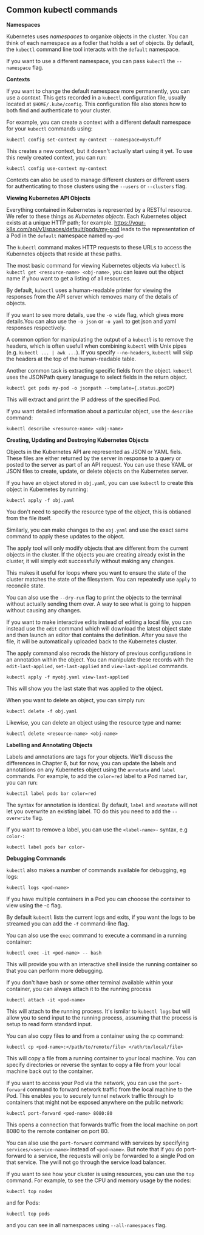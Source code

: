 ## Common kubectl commands

__Namespaces__

Kubernetes uses *namespaces* to organixe objects in the cluster. You can think of each namespace as a fodler that holds a set of objects. By default, the `kubectl` command line tool interacts with the `default` namespace.

If you want to use a different namespace, you can pass `kubectl` the `--namespace` flag.

__Contexts__

If you want to change the default namespace more permanently, you can use a *context*. This gets recorded in a `kubectl` configuration file, usually located at `$HOME/.kube/config`. This configuration file also stores how to both find and authenticate to your cluster.

For example, you can create a context with a different default namespace for your `kubectl`  commands using:

    kubectl config set-context my-context --namespace=mystuff

This creates a new context, but it doesn't actually start using it yet. To use this newly created context, you can run:

    kubectl config use-context my-context

Contexts can also be used to manage different clusters or different users for authenticating to those clusters using the `--users` or `--clusters` flag.

__Viewing Kubernetes API Objects__

Everything contained in Kubernetes is represented by a RESTful resource. We refer to these things as *Kubernetes objects*.  Each Kubernetes object exists at a unique HTTP path; for example. https://your-k8s.com/api/v1/spaces/default/pods/my-pod leads to the representation of a Pod in the `default` namespace named `my-pod`

The `kubectl` command makes HTTP requests to these URLs to access the Kubernetes objects that reside at these paths.

The most basic command for viewing Kubernetes objects via `kubectl` is `kubectl get <resource-name> <obj-name>`, you can leave out the object name if yhou want to get a listing of all resources.

By default, `kubectl` uses a human-readable printer for viewing the responses from the API server which removes many of the details of objects.

If you want to see more details, use the `-o wide` flag, which gives more details.You can also use the `-o json` or `-o yaml` to get json and yaml responses respectively.

A common option for manipulating the output of a `kubectl` is to remove the headers, which is often usefull when combining `kubectl` with Unix pipes (e.g. `kubectl ... | awk ...`).  If you specify `--no-headers`, `kubectl` will  skip the headers at the top of the human-readable table.

Another common task is extracting specific fields from the object. `kubectl` uses the JSONPath query lanaguage to select fields in the return object.

    kubectl get pods my-pod -o jsonpath --template={.status.podIP}

This will extract and print the IP address of the specified Pod.

If you want detailed information about a particular object, use the `describe` command:

    kubectl describe <resource-name> <obj-name>

__Creating, Updating and Destroying Kubernetes Objects__

Objects in the Kubernetes API are represented as JSON or YAML fiels. These files are either returned by the server in response to a query or posted to the server as part of an API request. You can use these YAML or JSON files to create, update, or delete objects on the Kubernetes server.

If you have an object stored in `obj.yaml`, you can use `kubectl` to create this object in Kubernetes by running:

    kubectl apply -f obj.yaml

You don't need to specify the resource type of the object, this is obtianed from the file itself.

Similarly, you can make changes to the `obj.yaml` and use the exact same command to apply these updates to the object.

The apply tool will only modify objects that are different from the current objects in the cluster. If the objects you  are creating already exist in the cluster, it will simply exit successfully without making any changes. 

This makes it useful for loops where you want to ensure the state of the cluster matches the state of the filesystem. You can repeatedly use `apply` to reconcile state. 

You can also use the `--dry-run` flag to print the objects to the terminal without actually sending them over. A way to see what is going to happen without causing any changes.

If you want to make interactive edits instead of editing a local file, you can instead use the `edit` command which will download the latest object state and then launch an editor that contains the definition. After you save the file, it will be automatically uploaded back to the Kubernetes cluster.

The apply command also recrods the history of previous configurations in an annotation within the object. You can manipulate these records with the `edit-last-applied`, `set-last-applied` and `view-last-applied` commands.

    kubectl apply -f myobj.yaml view-last-applied

This will show you the last state that was applied to the object.

When you want to delete an object, you can simply run: 

    kubectl delete -f obj.yaml

Likewise, you can delete an object using the resource type and name:

    kubectl delete <resource-name> <obj-name>

__Labelling and Annotating Objects__

Labels and annotations are tags for your objects. We'll discuss the differences in Chapter 6, but for now, you can update the labels and annotations on any Kubernetes object using the `annotate` and `label` commands. For example, to add the `color=red` label to a Pod named `bar`, you can run:

    kubectil label pods bar color=red

The syntax for annotation is identical. By default, `label` and `annotate` will not let you overwrite an existing label. TO do this you need to add the `--overwrite` flag.

If you want to remove a label, you can use the `<label-name>-` syntax, e.g `color-`:

    kubectl label pods bar color-

__Debugging Commands__ 

`kubectl` also makes a number of commands available for debugging, eg logs:

    kubectl logs <pod-name>

If you have multiple containers in a Pod you can chooose the container to view using the -c flag.

By default `kubectl` lists the current logs and exits, if you want the logs to be streamed you can add the `-f` command-line flag.

You can also use the `exec` command to execute a command in a running container:

    kubectl exec -it <pod-name> -- bash

This will provide you with an interactive shell inside the running container so that you can perform more debugging.

If you don't have bash or some other terminal available within your container, you can always attach it to the running process 

    kubectl attach -it <pod-name>

This will attach to the running process. It's ismilar to `kubectl logs` but will allow you to send input to the running process, assuming that the process is setup to read form standard input.

You can also copy files to and from a container using the `cp` command:

    kubectl cp <pod-name>:</path/to/remote/file> </ath/to/local/file>

This will copy a file from a running container to your local machine.  You can specify directories or reverse the syntax to copy a file from your local machine back out to the container.

If you want to access your Pod via the network, you can use the `port-forward` command to forward network traffic from the local machine to the Pod.  This enables you to securely tunnel network traffic through to containers that might not be exposed anywhere on the public network:

    kubectl port-forward <pod-name> 8080:80

This opens a connection that forwards traffic from the local machine on port 8080 to the remote container on port 80.

You can also use the `port-forward` command with services by specifying `services/<service-name>` instead of `<pod-name>`.  But note that if you do port-forward to a service, the requests will only be forwarded to a single Pod on that service. The ywill not go through the service load balancer.

If you want to see how your cluster is using resources, you can use the `top` command. For example, to see the CPU and memory usage by the nodes:

    kubectl top nodes

and for Pods:

    kubectl top pods

and you can see in all namespaces using `--all-namespaces` flag.
